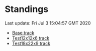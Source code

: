 # Standings

Last update: Fri Jul  3 15:04:57 GMT 2020

* [Base track](comps/Base/2020-07-03/standings.md)
* [Test12x12x6 track](comps/Test12x12x6/2020-07-03/standings.md)
* [Test18x22x9 track](comps/Test18x22x9/2020-07-03/standings.md)
